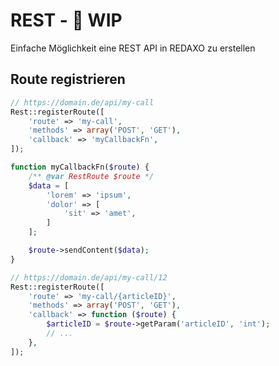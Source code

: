 # REST - :construction: WIP

Einfache Möglichkeit eine REST API in REDAXO zu erstellen

## Route registrieren

```php
// https://domain.de/api/my-call
Rest::registerRoute([
    'route' => 'my-call',
    'methods' => array('POST', 'GET'),
    'callback' => 'myCallbackFn',
]);

function myCallbackFn($route) {
    /** @var RestRoute $route */
    $data = [
        'lorem' => 'ipsum',
        'dolor' => [
            'sit' => 'amet',
        ]
    ];

    $route->sendContent($data);
}

// https://domain.de/api/my-call/12
Rest::registerRoute([
    'route' => 'my-call/{articleID}',
    'methods' => array('POST', 'GET'),
    'callback' => function ($route) {
        $articleID = $route->getParam('articleID', 'int');
        // ...
    },
]);
```
